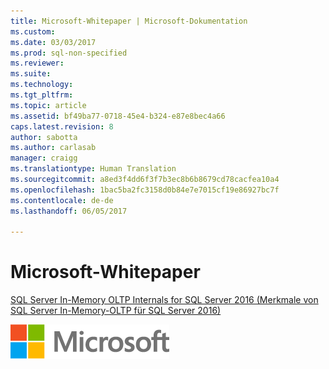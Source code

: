 ```yaml
---
title: Microsoft-Whitepaper | Microsoft-Dokumentation
ms.custom: 
ms.date: 03/03/2017
ms.prod: sql-non-specified
ms.reviewer: 
ms.suite: 
ms.technology: 
ms.tgt_pltfrm: 
ms.topic: article
ms.assetid: bf49ba77-0718-45e4-b324-e87e8bec4a66
caps.latest.revision: 8
author: sabotta
ms.author: carlasab
manager: craigg
ms.translationtype: Human Translation
ms.sourcegitcommit: a8ed3f4dd6f3f7b3ec8b6b8679cd78cacfea10a4
ms.openlocfilehash: 1bac5ba2fc3158d0b84e7e7015cf19e86927bc7f
ms.contentlocale: de-de
ms.lasthandoff: 06/05/2017

---
```

# <a name="microsoft-white-papers"></a>Microsoft-Whitepaper 
[SQL Server In-Memory OLTP Internals for SQL Server 2016 (Merkmale von SQL Server In-Memory-OLTP für SQL Server 2016)](https://msdn.microsoft.com/library/mt764316.aspx)
  
  
![MS_Logo_X-Small](../sql-server/media/ms-logo-x-small.png)  
  
  

